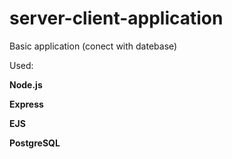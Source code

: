 # server-client-application

Basic application (conect with datebase)

Used:

<b>Node.js</b>

<b>Express</b>

<b>EJS<b>
  
<b>PostgreSQL<b>
